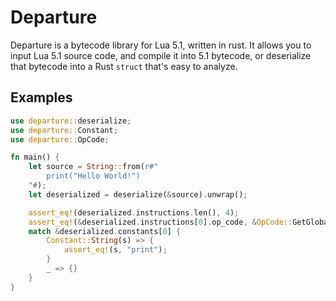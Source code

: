 # Departure
Departure is a bytecode library for Lua 5.1, written in rust. It allows you to input Lua 5.1 source code, and compile it into 5.1 bytecode, or deserialize that bytecode into a Rust `struct` that's easy to analyze. 

## Examples

```rust
use departure::deserialize;
use departure::Constant;
use departure::OpCode;

fn main() {
    let source = String::from(r#"
        print("Hello World!")
    "#);
    let deserialized = deserialize(&source).unwrap();

    assert_eq!(deserialized.instructions.len(), 4);
    assert_eq!(&deserialized.instructions[0].op_code, &OpCode::GetGlobal);
    match &deserialized.constants[0] {
        Constant::String(s) => {
            assert_eq!(s, "print");
        }
        _ => {}
    }
}
```